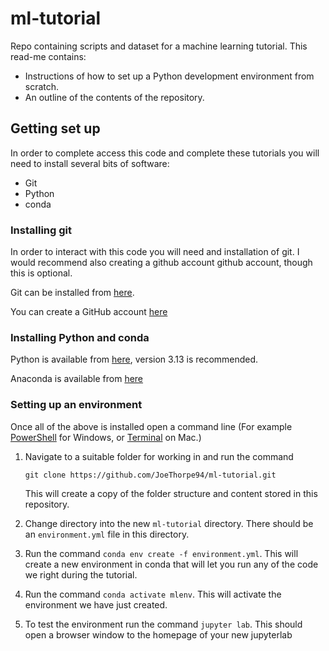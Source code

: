 # ml-tutorial
Repo containing scripts and dataset for a machine learning tutorial. This read-me contains:
+ Instructions of how to set up a Python development environment from scratch.
+ An outline of the contents of the repository.

## Getting set up
In order to complete access this code and complete these tutorials you will need to install several bits of software:
+ Git
+ Python
+ conda

### Installing git
In order to interact with this code you will need and installation of git. I would recommend also creating a github account github account, though this is optional.

Git can be installed from [here](https://git-scm.com/downloads).

You can create a GitHub account [here](https://github.com/signup)

### Installing Python and conda
Python is available from [here](https://www.python.org/downloads/), version 3.13 is recommended.

Anaconda is available from [here](https://docs.conda.io/projects/conda/en/latest/user-guide/install/index.html)

### Setting up an environment
Once all of the above is installed open a command line (For example [PowerShell](https://docs.conda.io/projects/conda/en/latest/user-guide/tasks/manage-environments.html#creating-an-environment-from-an-environment-yml-file) for Windows, or  [Terminal](https://support.apple.com/en-gb/guide/terminal/apdb66b5242-0d18-49fc-9c47-a2498b7c91d5/mac) on Mac.)

1. Navigate to a suitable folder for working in and run the command  

   ```git clone https://github.com/JoeThorpe94/ml-tutorial.git```  

    This will create a copy of the folder structure and content stored in this repository.  

2. Change directory into the new ```ml-tutorial``` directory. There should be an ```environment.yml``` file in this directory.

3. Run the command ```conda env create -f environment.yml```. This will create a new environment in conda that will let you run any of the code we right during the tutorial.

4. Run the command ```conda activate mlenv```. This will activate the environment we have just created.

5. To test the environment run the command ```jupyter lab```. This should open a browser window to the homepage of your new jupyterlab
